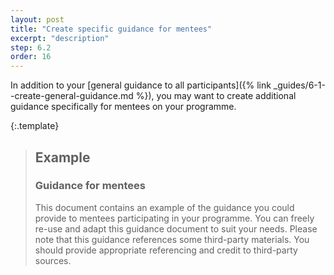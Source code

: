 ```yaml
---
layout: post
title: "Create specific guidance for mentees"
excerpt: "description"
step: 6.2
order: 16
---
```


In addition to your [general guidance to all participants]({% link _guides/6-1--create-general-guidance.md %}), you may want to create additional guidance specifically for mentees on your programme. 


{:.template}
> ## Example
> ### Guidance for mentees
> 
> This document contains an example of the guidance you could provide to mentees participating in your programme. You can freely re-use and adapt this guidance document to suit your needs. Please note that this guidance references some third-party materials. You should provide appropriate referencing and credit to third-party sources.